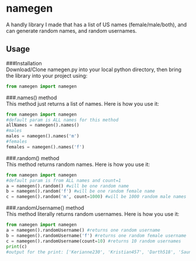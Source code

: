 # namegen  
A handly library I made that has a list of US names (female/male/both), and can generate random names, and random usernames.  
  
## Usage  
###Installation  
Download/Clone namegen.py into your local python directory, then bring the library into your project using:  
```python
from namegen import namegen
```  
###.names() method  
This method just returns a list of names. Here is how you use it:
```python
from namegen import namegen
#default param is ALL names for this method
allNames = namegen().names()
#males
males = namegen().names('m')
#females
females = namegen().names('f')
```  
###.random() method  
This method returns random names. Here is how you use it:  
```python
from namegen import namegen
#default param is from ALL names and count=1
a = namegen().random() #will be one random name
b = namegen().random('f') #will be one random female name
c = namegen().random('m', count=1000) #will be 1000 random male names
```
###.randomUsername() method  
This method literally returns random usernames. Here is how you use it:  
```python
from namegen import namegen
a = namegen().randomUsername() #returns one random username
b = namegen().randomUsername('f') #returns one random female username
c = namegen().randomUsername(count=10) #returns 10 random usernames
print(c)
#output for the print: ['Kerianne230', 'Kristian457', 'Darth518', 'Sauncho668', 'Antone170', 'Terri542', 'Robyn839', 'Graeme25', 'Elizabeth380', 'Ninetta409']
```


